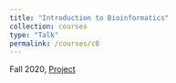 ```yaml
---
title: "Introduction to Bioinformatics"
collection: courses
type: "Talk"
permalink: /courses/c8
---
```


Fall 2020,
[Project](https://drive.google.com/file/d/1gliAvuB1fxD6ctbqDY69Ahdq_mLJ7W61/view?usp=sharing)
